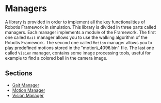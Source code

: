 # Managers

A library is provided in order to implement all the key functionalities of
Robotis Framework in simulation. This library is divided in three parts called
managers. Each manager implements a module of the Framework. The first one
called `Gait` manager allows you to use the walking algorithm of the Robotis
Framework. The second one called `Motion` manager allows you to play predefined
motions stored in the "motion\\_4096.bin" file. The last one called `Vision`
manager, contains some image processing tools, useful for example to find a
colored ball in the camera image.

## Sections
- [Gait Manager](gait-manager.md)
- [Motion Manager](motion-manager.md)
- [Vision Manager](vision-manager.md)
